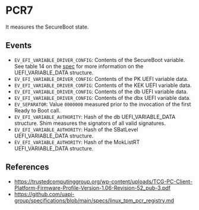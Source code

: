 # PCR7

It measures the SecureBoot state.


## Events
- `EV_EFI_VARIABLE_DRIVER_CONFIG`: Contents of the SecureBoot variable.
  See table 14 on the
  [spec](https://trustedcomputinggroup.org/wp-content/uploads/TCG-PC-Client-Platform-Firmware-Profile-Version-1.06-Revision-52_pub-3.pdf)
  for more information on the UEFI_VARIABLE_DATA structure.
- `EV_EFI_VARIABLE_DRIVER_CONFIG`: Contents of the PK UEFI variable
  data.
- `EV_EFI_VARIABLE_DRIVER_CONFIG`: Contents of the KEK UEFI variable
  data.
- `EV_EFI_VARIABLE_DRIVER_CONFIG`: Contents of the db UEFI variable
  data.
- `EV_EFI_VARIABLE_DRIVER_CONFIG`: Contents of the dbx UEFI variable
  data.
- `EV_SEPARATOR`: Value `0000000` measured prior to the invocation of
  the first Ready to Boot call.
- `EV_EFI_VARIABLE_AUTHORITY`: Hash of the db UEFI_VARIABLE_DATA
  structure. Shim measures the signators of all valid signatures.
- `EV_EFI_VARIABLE_AUTHORITY`: Hash of the SBatLevel UEFI_VARIABLE_DATA
  structure.
- `EV_EFI_VARIABLE_AUTHORITY`: Hash of the MokListRT UEFI_VARIABLE_DATA
  structure.


## References

- https://trustedcomputinggroup.org/wp-content/uploads/TCG-PC-Client-Platform-Firmware-Profile-Version-1.06-Revision-52_pub-3.pdf
- https://github.com/uapi-group/specifications/blob/main/specs/linux_tpm_pcr_registry.md
